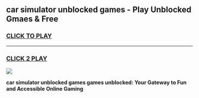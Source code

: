 
## car simulator unblocked games - Play Unblocked Gmaes & Free
<h3>
<a href="https://premium.freeplayer.one?title=car_simulator_unblocked_games&ref=19F">CLICK TO PLAY</a></h3>
<hr>

<h3>
<a href="https://premium.freeplayer.one?title=car_simulator_unblocked_games&ref=19F">CLICK 2 PLAY</a>
  
</h3>

<a href="https://premium.freeplayer.one?title=car_simulator_unblocked_games&ref=19F/"><img src="https://clearcache.store/games.png"></a>


**car simulator unblocked games games unblocked: Your Gateway to Fun and Accessible Online Gaming**
